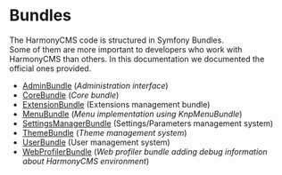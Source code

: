 # Bundles

The HarmonyCMS code is structured in Symfony Bundles.  
Some of them are more important to developers who work with HarmonyCMS than others. In this documentation we documented the official ones provided.

* [AdminBundle](adminbundle/) \(_Administration interface_\)
* [CoreBundle](corebundle/) \(_Core bundle_\)
* [ExtensionBundle](extensionbundle.md)  \(Extensions management bundle\)
* [MenuBundle](menubundle/) \(_Menu implementation using KnpMenuBundle_\)
* [SettingsManagerBundle](settingsmanagerbundle/) \(Settings/Parameters management system\)
* [ThemeBundle](themebundle/) \(_Theme management system_\)
* [UserBundle](userbundle/) \(User management system\)
* [WebProfilerBundle](webprofilerbundle/) \(_Web profiler bundle adding debug information about HarmonyCMS environment_\)


